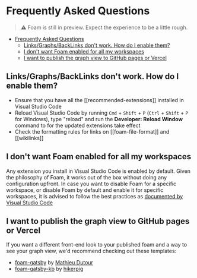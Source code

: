 # Frequently Asked Questions

> ⚠️ Foam is still in preview. Expect the experience to be a little rough.

- [Frequently Asked Questions](#frequently-asked-questions)
  - [Links/Graphs/BackLinks don't work. How do I enable them?](#linksgraphsbacklinks-dont-work-how-do-i-enable-them)
  - [I don't want Foam enabled for all my workspaces](#i-dont-want-foam-enabled-for-all-my-workspaces)
  - [I want to publish the graph view to GitHub pages or Vercel](#i-want-to-publish-the-graph-view-to-github-pages-or-vercel)

## Links/Graphs/BackLinks don't work. How do I enable them?

- Ensure that you have all the [[recommended-extensions]] installed in Visual Studio Code
- Reload Visual Studio Code by running `Cmd` + `Shift` + `P` (`Ctrl` + `Shift` + `P` for Windows), type "reload" and run the **Developer: Reload Window** command to for the updated extensions take effect
- Check the formatting rules for links on [[foam-file-format]] and [[wikilinks]]

## I don't want Foam enabled for all my workspaces

Any extension you install in Visual Studio Code is enabled by default. Given the philosophy of Foam, it works out of the box without doing any configuration upfront. In case you want to disable Foam for a specific workspace, or disable Foam by default and enable it for specific workspaces, it is advised to follow the best practices as [documented by Visual Studio Code](https://code.visualstudio.com/docs/editor/extension-marketplace#_manage-extensions)

## I want to publish the graph view to GitHub pages or Vercel

If you want a different front-end look to your published foam and a way to see your graph view, we'd recommend checking out these templates:

- [foam-gatsby](https://github.com/mathieudutour/foam-gatsby-template) by [Mathieu Dutour](https://github.com/mathieudutour)
- [foam-gatsby-kb](https://github.com/hikerpig/foam-template-gatsby-kb) by [hikerpig](https://github.com/hikerpig)
